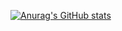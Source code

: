 [![Anurag's GitHub stats](https://github-readme-stats.vercel.app/api?username=4g3nt47&theme=dark)](https://github.com/anuraghazra/github-readme-stats)
